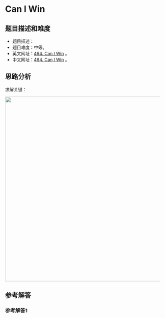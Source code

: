 # Can I Win

## 题目描述和难度
+ 题目描述：
+ 题目难度：中等。
+ 英文网址：[464. Can I Win](https://leetcode.com/problems/can-i-win/description/)  。
+ 中文网址：[464. Can I Win](https://leetcode-cn.com/problems/can-i-win/description/)  。
## 思路分析
求解关键：

<img src="https://liweiwei1419.github.io/images/leetcode-solution/" width="600">

## 参考解答
### 参考解答1

```java

```